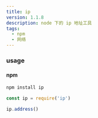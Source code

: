 ```yaml
---
title: ip
version: 1.1.8
description: node 下的 ip 地址工具
tags: 
  - npm
  - 网络
---
```



### usage

#### npm

```bash
npm install ip
```

```js
const ip = require('ip')

ip.address()
```
